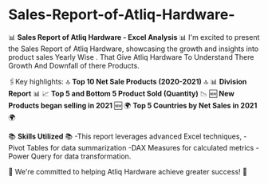 # Sales-Report-of-Atliq-Hardware-
📊 **Sales Report of Atliq Hardware - Excel Analysis** 📊
I'm excited to present the Sales Report of Atliq Hardware, showcasing the growth and insights into product sales Yearly Wise . That Give Atliq Hardware To Understand There Growth  And Downfall of there Products.

🖇️Key highlights:
🔝 **Top 10 Net Sale Products (2020-2021)** 🔝
📊 **Division Report** 📊
📈 **Top 5 and Bottom 5 Product Sold (Quantity)** 📉
🆕 **New Products began selling in 2021** 🆕
🌍 **Top 5 Countries by Net Sales in 2021** 🌍

📚 **Skills Utilized** 📚
-This report leverages advanced Excel techniques,
-Pivot Tables for data summarization
-DAX Measures for calculated metrics
-Power Query for data transformation.

🚀 We're committed to helping Atliq Hardware achieve greater success! 🚀
